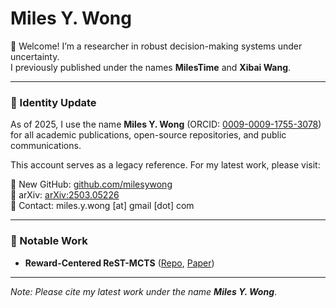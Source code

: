 # Miles Y. Wong

👋 Welcome! I’m a researcher in robust decision-making systems under uncertainty.  
I previously published under the names **MilesTime** and **Xibai Wang**.

---

### 🔄 Identity Update

As of 2025, I use the name **Miles Y. Wong** (ORCID: [0009-0009-1755-3078](https://orcid.org/0009-0009-1755-3078))  
for all academic publications, open-source repositories, and public communications.

This account serves as a legacy reference. For my latest work, please visit:

🔗 New GitHub: [github.com/milesywong](https://github.com/milesywong)  
📄 arXiv: [arXiv:2503.05226](https://arxiv.org/abs/2503.05226)  
📧 Contact: miles.y.wong [at] gmail [dot] com

---

### 🧪 Notable Work

- **Reward-Centered ReST-MCTS** ([Repo](https://github.com/MilesTime/Reward-Centered-ReST-MCTS), [Paper](https://arxiv.org/abs/2503.05226))

---

*Note: Please cite my latest work under the name **Miles Y. Wong***.
